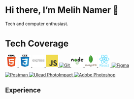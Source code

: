  # Hi there, I’m Melih Namer 👋
 Tech and computer enthusiast.  

# Tech Coverage
<a href="https://www.w3schools.com/html/">
 <img src="https://raw.githubusercontent.com/devicons/devicon/master/icons/html5/html5-original-wordmark.svg" alt="html5" width="40" height="40">
</a>
<a href="https://www.w3schools.com/css/">
 <img src="https://raw.githubusercontent.com/devicons/devicon/master/icons/css3/css3-original-wordmark.svg" alt="css3" width="40" height="40">
</a>
<a href="https://expressjs.com/">
 <img src="https://raw.githubusercontent.com/devicons/devicon/master/icons/express/express-original-wordmark.svg" alt="express js" width="40" height="40">
</a>
<a href="https://developer.mozilla.org/en-US/docs/Web/JavaScript">
 <img src="https://raw.githubusercontent.com/devicons/devicon/master/icons/javascript/javascript-original.svg" alt="Javascript" width="40" height="40">
</a>
<a href="https://git-scm.com/">
 <img src="https://camo.githubusercontent.com/fbfcb9e3dc648adc93bef37c718db16c52f617ad055a26de6dc3c21865c3321d/68747470733a2f2f7777772e766563746f726c6f676f2e7a6f6e652f6c6f676f732f6769742d73636d2f6769742d73636d2d69636f6e2e737667" alt="Git" width="40" height="40">
</a>
<a href="https://nodejs.org/en/">
 <img src="https://raw.githubusercontent.com/devicons/devicon/master/icons/nodejs/nodejs-original-wordmark.svg" alt="NodeJs" width="40" height="40">
</a>
<a href="https://www.mongodb.com/">
 <img src="https://raw.githubusercontent.com/devicons/devicon/master/icons/mongodb/mongodb-original-wordmark.svg" alt="MongoDb" width="40" height="40">
</a>
<a href="https://reactjs.org/">
 <img src="https://raw.githubusercontent.com/devicons/devicon/master/icons/react/react-original-wordmark.svg" alt="React" width="40" height="40">
</a>
<a href="https://www.figma.com/">
 <img src="[https://camo.githubusercontent.com/ed93c2b000a76ceaad1503e7eb9356591b885227e82a36a005b9d3498b303ba5/68747470733a2f2f7777772e766563746f726c6f676f2e7a6f6e652f6c6f676f732f6669676d612f6669676d612d69636f6e2e737667](https://www.figma.com/community/file/1024970016472906665/figma-logo)" alt="Figma" width="40" height="40">
</a>

<p>
<a href="https://www.postman.com/">
 <img src="https://image.pngaaa.com/42/95042-middle.png" alt="Postman" width="40" height="40">
</a>
<a href="https://ulead-photoimpact.en.uptodown.com/windows/download">
 <img src="https://download.cnet.com/a/img/resize/7705671f661fee274e98f95892198e2a9e77e150/catalog/2009/08/06/fmimg2431630169948038152.png?auto=webp&fit=crop&width=64" alt="Ulead PhotoImpact" width="40" height="40">
</a>
<a href="https://www.adobe.com/il_en/products/photoshop.html">
 <img src="https://img.utdstc.com/icon/42b/887/42b88716cf8ace42ebb7e8bffa8cc6728a3033e02e3d05f9eff1fdb6db566461:100" alt="Adobe Photoshop" width="40" height="40">
</a>
</p>


## Experience





